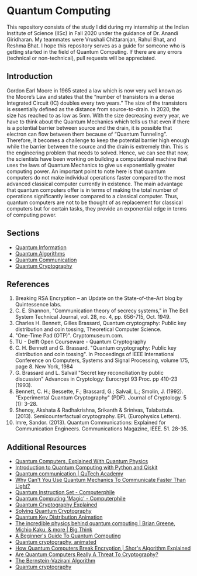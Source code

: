# Quantum Computing
This repository consists of the study I did during my internship at the Indian Institute of Science (IISc) in Fall 2020 under the guidance of Dr. Anandi Giridharan. My teammates were Vrushali Chittaranjan, Rahul Bhat, and Reshma Bhat. I hope this repository serves as a guide for someone who is getting started in the field of Quantum Computing. If there are any errors (technical or non-technical), pull requests will be appreciated.

## Introduction

Gordon Earl Moore in 1965 stated a law which is now very well known as the Moore’s Law and states that the “number of transistors in a dense Integrated Circuit (IC) doubles every two years.” The size of the transistors is essentially defined as the distance from source-to-drain. In 2020, the size has reached to as low as 5nm. With the size decreasing every year, we have to think about the Quantum Mechanics which tells us that even if there is a potential barrier between source and the drain, it is possible that electron can flow between them because of “Quantum Tunneling”. Therefore, it becomes a challenge to keep the potential barrier high enough while the barrier between the source and the drain is extremely thin. This is the engineering problem that needs to solved. Hence, we can see that now, the scientists have been working on building a computational machine that uses the laws of Quantum Mechanics to give us exponentially greater computing power. An important point to note here is that quantum computers do not make individual operations faster compared to the most advanced classical computer currently in existence. The main advantage that quantum computers offer is in terms of making the total number of operations significantly lesser compared to a classical computer. Thus, quantum computers are not to be thought of as replacement for classical computers but for certain tasks, they provide an exponential edge in terms of computing power.

## Sections

- [Quantum Information](https://github.com/deepakc7y/iisc-quantum/tree/main/quantum-information)
- [Quantum Algorithms](https://github.com/deepakc7y/iisc-quantum/tree/main/quantum-algorithms)
- [Quantum Communication](https://github.com/deepakc7y/iisc-quantum/tree/main/quantum-communication)
- [Quantum Cryptography](https://github.com/deepakc7y/iisc-quantum/tree/main/quantum-cryptography)

## References

1. Breaking RSA Encryption – an Update on the State-of-the-Art blog by Quintessence labs.
2. C. E. Shannon, "Communication theory of secrecy systems," in The Bell System Technical Journal, vol. 28, no. 4, pp. 656-715, Oct. 1949.
3. Charles H. Bennett, Gilles Brassard, Quantum cryptography: Public key distribution and coin tossing, Theoretical Computer Science.
4. "One-Time Pad (OTP)". Cryptomuseum.com.
5. TU - Delft Open Courseware - Quantum Cryptography
6. C. H. Bennett and G. Brassard. "Quantum cryptography: Public key distribution and coin tossing". In Proceedings of IEEE International Conference on Computers, Systems and Signal Processing, volume 175, page 8. New York, 1984
7. G. Brassard and L. Salvail "Secret key reconciliation by public discussion" Advances in Cryptology: Eurocrypt 93 Proc. pp 410-23 (1993).
8. Bennett, C. H.; Bessette, F.; Brassard, G.; Salvail, L.; Smolin, J. (1992). "Experimental Quantum Cryptography" (PDF). Journal of Cryptology. 5 (1): 3–28.
9. Shenoy, Akshata & Radhakrishna, Srikanth & Srinivas, Talabattula. (2013). Semicounterfactual cryptography. EPL (Europhysics Letters).
10. Imre, Sandor. (2013). Quantum Communications: Explained for Communication Engineers. Communications Magazine, IEEE. 51. 28-35.

## Additional Resources

- [Quantum Computers, Explained With Quantum Physics](https://youtu.be/jHoEjvuPoB8)
- [Introduction to Quantum Computing with Python and Qiskit](https://youtu.be/dIcS0Yozq_U)
- [Quantum communication | QuTech Academy](https://youtu.be/VNy7TLD6SN0)
- [Why Can't You Use Quantum Mechanics To Communicate Faster Than Light?](https://youtu.be/0xI2oNEc1Sw)
- [Quantum Instruction Set - Computerphile](https://youtu.be/ZN0lhYU1f5Q)
- [Quantum Computing 'Magic' - Computerphile](https://youtu.be/BYx04e35Xso)
- [Quantum Cryptography Explained](https://youtu.be/UiJiXNEm-Go)
- [Solving Quantum Cryptography](https://youtu.be/4KCDGa98Ckc)
- [Quantum Key Distribution Animation](https://youtu.be/cWpqlgF7uEA)
- [The incredible physics behind quantum computing | Brian Greene, Michio Kaku, & more | Big Think](https://youtu.be/KwsW-iCToEY)
- [A Beginner's Guide To Quantum Computing](https://youtu.be/JRIPV0dPAd4)
- [Quantum cryptography, animated](https://youtu.be/LaLzshIosDk)
- [How Quantum Computers Break Encryption | Shor's Algorithm Explained](https://youtu.be/lvTqbM5Dq4Q)
- [Are Quantum Computers Really A Threat To Cryptography?](https://youtu.be/xdP1wpbsbdU)
- [The Bernstein-Vazirani Algorithm](https://medium.com/@lana.bozanic/the-bernstein-vazirani-algorithm-9f5fc9d0518e)
- [Quantum cryptography](https://medium.com/many-body-physics/quantum-cryptography-d63594917c4a)

